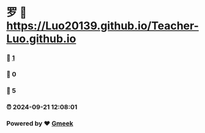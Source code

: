 # 罗 :link: https://Luo20139.github.io/Teacher-Luo.github.io 
### :page_facing_up: [1](https://Luo20139.github.io/Teacher-Luo.github.io/tag.html) 
### :speech_balloon: 0 
### :hibiscus: 5 
### :alarm_clock: 2024-09-21 12:08:01 
### Powered by :heart: [Gmeek](https://github.com/Meekdai/Gmeek)
